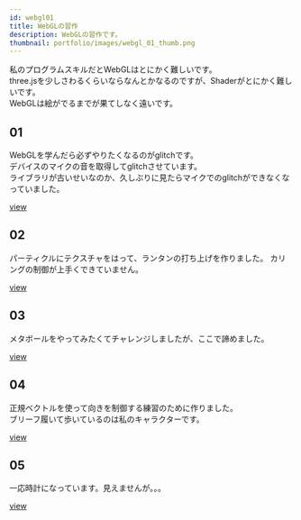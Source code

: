 ```yaml
---
id: webgl01
title: WebGLの習作
description: WebGLの習作です。
thumbnail: portfolio/images/webgl_01_thumb.png
---
```


私のプログラムスキルだとWebGLはとにかく難しいです。  
three.jsを少しさわるくらいならなんとかなるのですが、Shaderがとにかく難しいです。  
WebGLは絵がでるまでが果てしなく遠いです。  


## 01

WebGLを学んだら必ずやりたくなるのがglitchです。  
デバイスのマイクの音を取得してglitchさせています。  
ライブラリが古いせいなのか、久しぶりに見たらマイクでのglitchができなくなっていました。

<dynamic-image path="portfolio/images/webgl01.gif" alt="webglイメージ" ></dynamic-image>

<a href="https://nogson.github.io/glsl_01/" class="link-text-right">view</a>

## 02

パーティクルにテクスチャをはって、ランタンの打ち上げを作りました。
カリングの制御が上手くできていません。

<dynamic-image path="portfolio/images/webgl02.gif" alt="webglイメージ" ></dynamic-image>

<a href="https://nogson.github.io/threejs_sample5/app/" class="link-text-right">view</a>


## 03

メタボールをやってみたくてチャレンジしましたが、ここで諦めました。

<dynamic-image path="portfolio/images/webgl03.gif" alt="webglイメージ" ></dynamic-image>

<a href="https://nogson.github.io/glsl_03/" class="link-text-right">view</a>


## 04

正規ベクトルを使って向きを制御する練習のために作りました。  
ブリーフ履いて歩いているのは私のキャラクターです。

<dynamic-image path="portfolio/images/webgl04.gif" alt="webglイメージ" ></dynamic-image>

<a href="https://nogson.github.io/threejs_sample2/app/" class="link-text-right">view</a>


## 05

一応時計になっています。見えませんが。。。


<dynamic-image path="portfolio/images/webgl05.gif" alt="webglイメージ" ></dynamic-image>

<a href="https://nogson.github.io/webgl_clock/app/" class="link-text-right">view</a>
